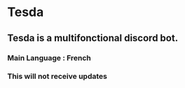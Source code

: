 # Tesda
## Tesda is a multifonctional discord bot.
### Main Language : French

### This will not receive updates